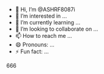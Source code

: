 - 👋 Hi, I’m @ASHRF8087i
- 👀 I’m interested in ...
- 🌱 I’m currently learning ...
- 💞️ I’m looking to collaborate on ...
- 📫 How to reach me ...
- 😄 Pronouns: ...
- ⚡ Fun fact: ...

<!---
ASHRF8087i/ASHRF8087i is a ✨ special ✨ repository because its `README.md` (this file) appears on your GitHub profile.
You can click the Preview link to take a look at your changes.
--->
666

